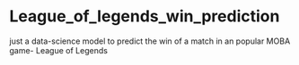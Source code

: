 # League_of_legends_win_prediction
just a data-science model to predict the win of a match in an popular MOBA game- League of Legends

